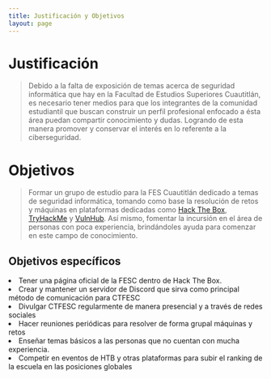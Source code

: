 ```yaml
---
title: Justificación y Objetivos
layout: page
---
```


# Justificación
> Debido a la falta de exposición de temas acerca de seguridad informática que hay en la Facultad de Estudios Superiores Cuautitlán, es necesario tener medios  para que los integrantes de la comunidad estudiantil que buscan construir un perfil profesional enfocado a ésta área puedan compartir conocimiento y dudas. Logrando de esta manera promover y conservar el interés en lo referente a la ciberseguridad.

# Objetivos
> Formar un grupo de estudio para la FES Cuautitlán dedicado a temas de seguridad informática, tomando como base la resolución de retos y máquinas en plataformas dedicadas como [Hack The Box](https://hackthebox.com), [TryHackMe](https://tryhackme.com/) y [VulnHub](https://vulnhub.com). Así mismo, fomentar la incursión en el área de personas con poca experiencia, brindándoles ayuda para comenzar en este campo de conocimiento.

## Objetivos específicos
<la align="left">
<li>Tener una página oficial de la FESC dentro de Hack The Box.</li>
<li>Crear y mantener un servidor de Discord que sirva como principal método de comunicación para CTFESC</li>
<li>Divulgar CTFESC regularmente de manera presencial y a través de redes sociales</li>
<li>Hacer reuniones periódicas para resolver de forma grupal máquinas y retos</li>
<li>Enseñar temas básicos a las personas que no cuentan con mucha experiencia.</li>
<li>Competir en eventos de HTB y otras plataformas para subir el ranking de la escuela en las posiciones globales</li>
</la>
